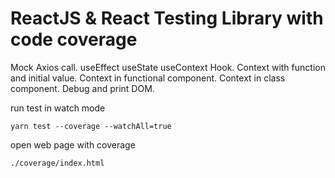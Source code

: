 # ReactJS & React Testing Library with code coverage

Mock Axios call. useEffect useState useContext Hook. Context with function and initial value. Context in functional component. Context in class component. Debug and print DOM.

run test in watch mode

`yarn test --coverage --watchAll=true`

open web page with coverage

`./coverage/index.html`
